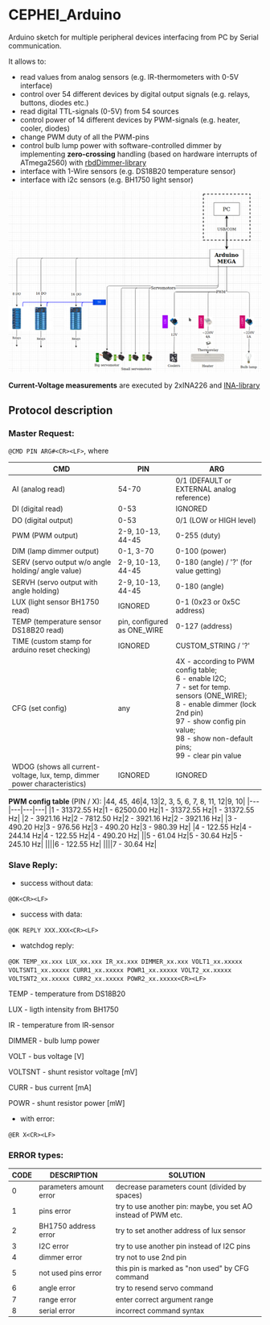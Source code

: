 # CEPHEI_Arduino

Arduino sketch for multiple peripheral devices interfacing from PC by Serial communication.

It allows to:

* read values from analog sensors (e.g. IR-thermometers with 0-5V interface)
* control over 54 different devices by digital output signals (e.g. relays, buttons, diodes etc.)
* read digital TTL-signals (0-5V) from 54 sources
* control power of 14 different devices by PWM-signals (e.g. heater, cooler, diodes)
* change PWM duty of all the PWM-pins
* control bulb lump power with software-controlled dimmer by implementing **zero-crossing** handling (based on hardware interrupts of ATmega2560) with [rbdDimmer-library](https://github.com/RobotDynOfficial/RBDDimmer)
* interface with 1-Wire sensors (e.g. DS18B20 temperature sensor)
* interface with i2c sensors (e.g. BH1750 light sensor)

![alt text](https://github.com/andreamper220/CEPHEI_Arduino/blob/master/MEGA_Wiring.png?raw=true)

**Current-Voltage measurements** are executed by 2xINA226 and [INA-library](https://github.com/SV-Zanshin/INA)

## Protocol description

### Master Request:

`@CMD PIN ARG#<CR><LF>`, where

|**CMD**|**PIN**|**ARG**|
|---|---|---|
|AI (analog read)|54-70|0/1 (DEFAULT or EXTERNAL analog reference)|
|DI (digital read)|0-53|IGNORED|
|DO (digital output)|0-53|0/1 (LOW or HIGH level)|
|PWM (PWM output)|2-9, 10-13, 44-45|0-255 (duty)|
|DIM (lamp dimmer output)|0-1, 3-70|0-100 (power)|
|SERV (servo output w/o angle holding/ angle value)|2-9, 10-13, 44-45|0-180 (angle) / '?' (for value getting)|
|SERVH (servo output with angle holding)|2-9, 10-13, 44-45|0-180 (angle)|
|LUX (light sensor BH1750 read)|IGNORED|0-1 (0x23 or 0x5C address)|
|TEMP (temperature sensor DS18B20 read)|pin, configured as ONE_WIRE|0-127 (address)|
|TIME (custom stamp for arduino reset checking)|IGNORED|CUSTOM_STRING / '?'|
|CFG (set config)|any|4X - according to PWM config table; <br>6 - enable I2C; <br>7 - set for temp. sensors (ONE_WIRE); <br>8 - enable dimmer (lock 2nd pin)<br>97 - show config  pin value; <br>98 - show non-default pins; <br>99 - clear pin value|
|WDOG (shows all current-voltage, lux, temp, dimmer power characteristics)|IGNORED|IGNORED|

**PWM config table** (PIN / X):
|44, 45, 46|4, 13|2, 3, 5, 6, 7, 8, 11, 12|9, 10|
|---|---|---|---|
|1 - 31372.55 Hz|1 - 62500.00 Hz|1 - 31372.55 Hz|1 - 31372.55 Hz|
|2 - 3921.16 Hz|2 - 7812.50 Hz|2 - 3921.16 Hz|2 - 3921.16 Hz|
|3 - 490.20 Hz|3 - 976.56 Hz|3 - 490.20 Hz|3 - 980.39 Hz|
|4 - 122.55 Hz|4 - 244.14 Hz|4 - 122.55 Hz|4 - 490.20 Hz|
||5 - 61.04 Hz|5 - 30.64 Hz|5 - 245.10 Hz|
||||6 - 122.55 Hz|
||||7 - 30.64 Hz|

### Slave Reply:

* success without data:

`@OK<CR><LF>`

* success with data:

`@OK REPLY XXX.XXX<CR><LF>`

* watchdog reply:

`@OK TEMP_xx.xxx LUX_xx.xxx IR_xx.xxx DIMMER_xx.xxx VOLT1_xx.xxxxx VOLTSNT1_xx.xxxxx CURR1_xx.xxxxx POWR1_xx.xxxxx VOLT2_xx.xxxxx VOLTSNT2_xx.xxxxx CURR2_xx.xxxxx POWR2_xx.xxxxx<CR><LF>`

TEMP - temperature from DS18B20

LUX - ligth intensity from BH1750

IR - temperature from IR-sensor

DIMMER - bulb lump power

VOLT - bus voltage [V]

VOLTSNT - shunt resistor voltage [mV]

CURR - bus current [mA]

POWR - shunt resistor power [mW]

* with error:

`@ER X<CR><LF>`

### ERROR types:

|**CODE**|**DESCRIPTION**|**SOLUTION**|
|---|---|---|
|0|parameters amount error|decrease parameters count (divided by spaces)|
|1|pins error|try to use another pin: maybe, you set AO instead of PWM etc.|
|2|BH1750 address error|try to set another address of lux sensor|
|3|I2C error|try to use another pin instead of I2C pins|
|4|dimmer error|try not to use 2nd pin|
|5|not used pins error|this pin is marked as "non used" by CFG command|
|6|angle error|try to resend servo command|
|7|range error|enter correct argument range|
|8|serial error|incorrect command syntax|
